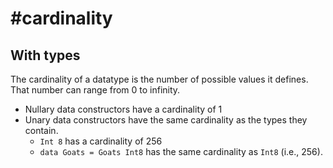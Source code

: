 # #cardinality

## With types

The cardinality of a datatype is the number of possible values it defines. That number can range from 0 to infinity.

- Nullary data constructors have a cardinality of 1
- Unary data constructors have the same cardinality as the types they contain.
  - `Int 8` has a cardinality of 256
  - `data Goats = Goats Int8` has the same cardinality as `Int8` (i.e., 256).